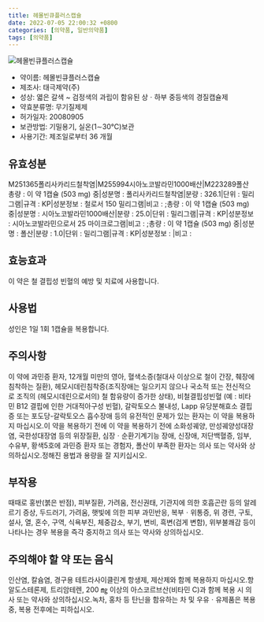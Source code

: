 ```yaml
---
title: 헤몰빈큐플러스캡슐
date: 2022-07-05 22:00:32 +0800
categories: [의약품, 일반의약품]
tags: [의약품]
---
```

![헤몰빈큐플러스캡슐](https://nedrug.mfds.go.kr/pbp/cmn/itemImageDownload/1N7lFt9NAt1)

- 약이름: 헤몰빈큐플러스캡슐
- 제조사: 태극제약(주)
- 성상: 엷은 갈색 ~ 검정색의 과립이 함유된 상ㆍ하부 중등색의 경질캡슐제
- 약효분류명: 무기질제제
- 허가일자: 20080905
- 보관방법: 기밀용기, 실온(1∼30℃)보관
- 사용기간: 제조일로부터 36 개월
## 유효성분
M251365폴리사카리드철착염|M255994시아노코발라민1000배산|M223289폴산
총량 : 이 약 1캡슐 (503 mg) 중|성분명 : 폴리사카리드철착염|분량 : 326.1|단위 : 밀리그램|규격 : KP|성분정보 : 철로서 150 밀리그램|비고 : ;총량 : 이 약 1캡슐 (503 mg) 중|성분명 : 시아노코발라민1000배산|분량 : 25.0|단위 : 밀리그램|규격 : KP|성분정보 : 시아노코발라민으로서 25 마이크로그램|비고 : ;총량 : 이 약 1캡슐 (503 mg) 중|성분명 : 폴산|분량 : 1.0|단위 : 밀리그램|규격 : KP|성분정보 : |비고 :
## 효능효과
이 약은 철 결핍성 빈혈의 예방 및 치료에 사용합니다.
## 사용법
성인은 1일 1회 1캡슐을 복용합니다.
## 주의사항
이 약에 과민증 환자, 12개월 미만의 영아, 혈색소증(철대사 이상으로 철이 간장, 췌장에 침착하는 질환), 헤모시데린침착증(조직장애는 일으키지 않으나 국소적 또는 전신적으로 조직의 (헤모시데린으로서의) 철 함유량이 증가한 상태), 비철결핍성빈혈 (예 : 비타민 B12 결핍에 인한 거대적아구성 빈혈), 갈락토오스 불내성, Lapp 유당분해효소 결핍증 또는 포도당-갈락토오스 흡수장애 등의 유전적인 문제가 있는 환자는 이 약을 복용하지 마십시오.이 약을 복용하기 전에 이 약을 복용하기 전에 소화성궤양, 만성궤양성대장염, 국한성대장염 등의 위장질환, 심장ㆍ순환기계기능 장애, 신장애, 저단백혈증, 임부, 수유부, 황색5호에 과민증 환자 또는 경험자, 폴산이 부족한 환자는 의사 또는 약사와 상의하십시오.정해진 용법과 용량을 잘 지키십시오.
## 부작용
때때로 홍반(붉은 반점), 피부질환, 가려움, 전신권태, 기관지에 의한 호흡곤란 등의 알레르기 증상, 두드러기, 가려움, 햇빛에 의한 피부 과민반응, 복부ㆍ위통증, 위 경련, 구토, 설사, 열, 혼수, 구역, 식욕부진, 체중감소, 부기, 변비, 흑변(검게 변함), 위부불쾌감 등이 나타나는 경우 복용을 즉각 중지하고 의사 또는 약사와 상의하십시오.
## 주의해야 할 약 또는 음식
인산염, 칼슘염, 경구용 테트라사이클린계 항생제, 제산제와 함께 복용하지 마십시오.항알도스테론제, 트리암테렌, 200 ㎎ 이상의 아스코르브산(비타민 C)과 함께 복용 시 의사 또는 약사와 상의하십시오.녹차, 홍차 등 탄닌을 함유하는 차 및 우유ㆍ유제품은 복용 중, 복용 전후에는 피하십시오.

